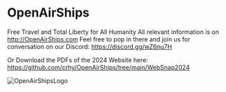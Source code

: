 # OpenAirShips
Free Travel and Total Liberty for All Humanity
All relevant information is on http://OpenAirShips.com
Feel free to pop in there and join us for conversation on our Discord:
https://discord.gg/wZ6nu7H

Or Download the PDFs of the 2024 Website here:
https://github.com/crhy/OpenAirShips/tree/main/WebSnap2024

![OpenAirShipsLogo](https://github.com/user-attachments/assets/ed0b83d8-38ed-4dbf-87db-a51a390f2581)

